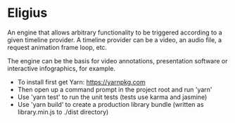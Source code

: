 # Eligius

An engine that allows arbitrary functionality to be triggered according to a given timeline provider. A timeline provider can be a video, an audio file, a request animation frame loop, etc.

The engine can be the basis for video annotations, presentation software or interactive infographics, for example.

- To install first get Yarn: https://yarnpkg.com
- Then open up a command prompt in the project root and run 'yarn'
- Use 'yarn test' to run the unit tests (tests use karma and jasmine)
- Use 'yarn build' to create a production library bundle (written as library.min.js to ./dist directory)
